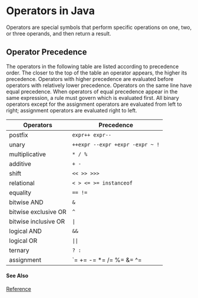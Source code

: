 # Operators in Java

Operators are special symbols that perform specific operations on one, two, or three operands, and then return a result. <br />


## Operator Precedence
The operators in the following table are listed according to precedence order. 
The closer to the top of the table an operator appears, the higher its precedence. 
Operators with higher precedence are evaluated before operators with relatively lower precedence. 
Operators on the same line have equal precedence. When operators of equal precedence appear in the same expression, a rule must govern which is evaluated first. All binary operators except for the assignment operators are evaluated from left to right; assignment operators are evaluated right to left.

| Operators  |	Precedence                  |
|------------|------------------------------|
|postfix		 | `expr++ expr--` |
|unary		   |`++expr --expr +expr -expr ~ !`|
|multiplicative |	`* / %` |
|additive	|`+ -`|
|shift	|`<< >> >>>`|
|relational |	`< > <= >= instanceof`|
|equality	| `== !=` |
|bitwise AND |	`&` |
|bitwise exclusive OR | ` ^ ` |
|bitwise inclusive OR | ` \| ` |
|logical AND	|	`&&` |
|logical OR	| `\|\|` |
|ternary	| `? :` |
|assignment	| `= += -= *= /= %= &= ^= |= <<= >>= >>>=`|


#### See Also
[Reference](https://docs.oracle.com/javase/tutorial/java/nutsandbolts/operators.html)
